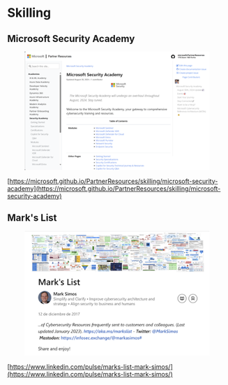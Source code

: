 # Skilling

## Microsoft Security Academy <a href="#microsoft-security-academy" id="microsoft-security-academy"></a>

<figure><img src="../../.gitbook/assets/image (12).png" alt=""><figcaption></figcaption></figure>

[https://microsoft.github.io/PartnerResources/skilling/microsoft-security-academy](https://microsoft.github.io/PartnerResources/skilling/microsoft-security-academy)



## Mark's List

<figure><img src="../../.gitbook/assets/image (13).png" alt=""><figcaption></figcaption></figure>

[https://www.linkedin.com/pulse/marks-list-mark-simos/](https://www.linkedin.com/pulse/marks-list-mark-simos/)

